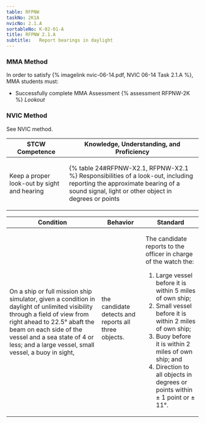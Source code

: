 ```yaml
---
table: RFPNW
taskNo: 2K1A
nvicNo: 2.1.A 
sortableNo: K-02-01-A
title: RFPNW 2.1.A 
subtitle:   Report bearings in daylight
---
```



### MMA Method

In order to satisfy  {% imagelink nvic-06-14.pdf, NVIC 06-14 Task 2.1.A %}, MMA students must:

* Successfully complete MMA Assessment {% assessment RFPNW-2K %} *Lookout*


### NVIC Method

<a onclick="togglevisibility('nvic_methods')" >See NVIC method.</a>

<div id='nvic_methods' class='hide'>

<table>
<thead>
<tr>
<th class='forty'> STCW Competence </th>
<th class='sixty'> Knowledge, Understanding, and Proficiency </th>
</tr>
</thead>




<tbody>
<tr><td markdown='1'>

Keep a proper look-out by sight and hearing

</td><td markdown='1'>

{% table 24#RFPNW-X2.1, RFPNW-X2.1 %} Responsibilities of a look-out, including reporting the approximate bearing of a sound signal, light or other object in degrees or points

</td></tr>


</tbody>
</table>


<table>
<thead>
<tr><th class='twenty'>  Condition </th><th class='twenty'> Behavior </th><th  class='sixty'>Standard </th></tr>
</thead>
<tbody >



<tr><td markdown='1'>

On a ship or full mission ship simulator, given a condition in daylight of unlimited visibility through a field of view from right ahead to 22.5° abaft the beam on each side of the vessel and a sea state of 4 or less; and a large vessel, small vessel, a buoy in sight,

</td><td markdown='1'>

the candidate detects and reports all three objects.

<br>

<div class="tooltip" markdown='1'>



</div>


</td><td markdown='1'>

The candidate reports to the officer in charge of the watch the:

1. Large vessel before it is within 5 miles of own ship;
2. Small vessel before it is within 2 miles of own ship;
3. Buoy before it is within 2 miles of own ship; and
4. Direction to all objects in degrees or points within ± 1 point or ± 11°.

</td></tr>
</tbody>
</table>
</div>
